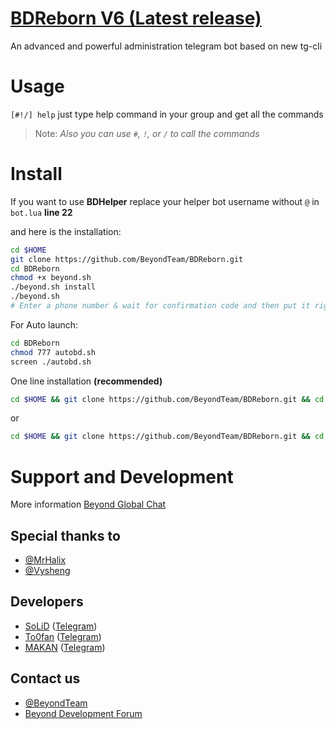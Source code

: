 # [BDReborn V6 (Latest release)](https://telegram.me/BDReborn)

An advanced and powerful administration telegram bot based on new tg-cli

# Usage 

```[#!/] help``` just type help command in your group and get all the commands

> Note: *Also you can use ```#```, ```!```, or ```/``` to call the commands*


# Install

If you want to use __BDHelper__ replace your helper bot username without ```@``` in ```bot.lua``` __line 22__

and here is the installation:

```sh
cd $HOME
git clone https://github.com/BeyondTeam/BDReborn.git
cd BDReborn
chmod +x beyond.sh
./beyond.sh install
./beyond.sh 
# Enter a phone number & wait for confirmation code and then put it right here
```
For Auto launch:
```sh
cd BDReborn
chmod 777 autobd.sh
screen ./autobd.sh
```

One line installation __(recommended)__

```sh
cd $HOME && git clone https://github.com/BeyondTeam/BDReborn.git && cd BDReborn && chmod +x beyond.sh && ./beyond.sh install && ./beyond.sh
```
or
```sh
cd $HOME && git clone https://github.com/BeyondTeam/BDReborn.git && cd BDReborn && chmod +x beyond.sh && ./beyond.sh install && chmod 777 autobd.sh && screen ./autobd.sh
```

# Support and Development

More information [Beyond Global Chat](https://telegram.me/joinchat/AAAAAEIDQ8HTjezV4syUSA)

## Special thanks to

* [@MrHalix](https://github.com/MrHalix)
* [@Vysheng](https://github.com/vysheng)

## Developers

* [SoLiD](https://github.com/solid021) ([Telegram](https://telegram.me/SoLiD))
* [To0fan](https://github.com/To0fan) ([Telegram](https://telegram.me/ToOfan))
* [MAKAN](https://github.com/makanj) ([Telegram](https://telegram.me/MAKAN))

## Contact us

* [@BeyondTeam](https://telegram.me/BeyondTeam)
* [Beyond Development Forum](https://Beyond-Dev.iR)
